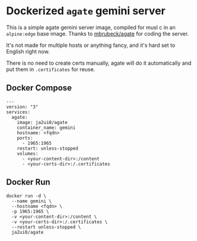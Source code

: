 # Dockerized `agate` gemini server

This is a simple agate gemini server image, compiled for musl c in an `alpine:edge` base image. Thanks to [mbrubeck/agate](https://github.com/mbrubeck/agate) for coding the server.

It's not made for multiple hosts or anything fancy, and it's hard set to English right now.

There is no need to create certs manually, agate will do it automatically and put them in `.certificates` for reuse.

## Docker Compose
```
---
version: "3"
services:
  agate:
    image: ja2ui0/agate
    container_name: gemini
    hostname: <fqdn>
    ports:
      - 1965:1965
    restart: unless-stopped
    volumes:
      - <your-content-dir>:/content
      - <your-certs-dir>:/.certificates
```
## Docker Run
```
docker run -d \
  --name gemini \
  --hostname <fqdn> \
  -p 1965:1965 \
  -v <your-content-dir>:/content \
  -v <your-certs-dir>:/.certificates \
  --restart unless-stopped \
  ja2ui0/agate
```
